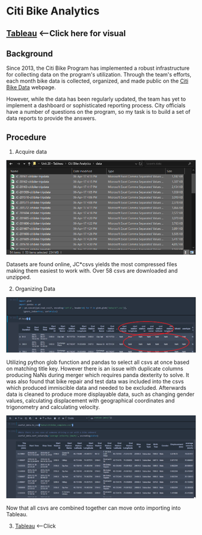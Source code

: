 # Citi Bike Analytics

## [Tableau](https://public.tableau.com/profile/poomasterx#!/vizhome/CitiBikeStory_15847631751450/CitiBike) <--Click here for visual

## Background

Since 2013, the Citi Bike Program has implemented a robust infrastructure for collecting data on the program's utilization. Through the team's efforts, each month bike data is collected, organized, and made public on the [Citi Bike Data](https://www.citibikenyc.com/system-data) webpage.

However, while the data has been regularly updated, the team has yet to implement a dashboard or sophisticated reporting process. City officials have a number of questions on the program, so my task is to build a set of data reports to provide the answers.

## Procedure

1. Acquire data

![Citi-Bikes](images/data_list.png)

Datasets are found online, JC*csvs yields the most compressed files making them easiest to work with. Over 58 csvs are downloaded and unzipped.

2. Organizing Data

![Citi-Bikes](images/data_combo.png)

Utilizing python glob function and pandas to select all csvs at once based on matching title key. However there is an issue with duplicate columns producing NaNs during merger which requires panda dexterity to solve. It was also found that bike repair and test data was included into the csvs which produced immiscible data and needed to be excluded. Afterwards data is cleaned to produce more displayable data, such as changing gender values, calculating displacement with geographical coordinates and trigonometry and calculating velocity.

![Citi-Bikes](images/data_final.png)

Now that all csvs are combined together can move onto importing into Tableau.

3. [Tableau](https://public.tableau.com/profile/poomasterx#!/vizhome/CitiBikeStory_15847631751450/CitiBike) <--Click

